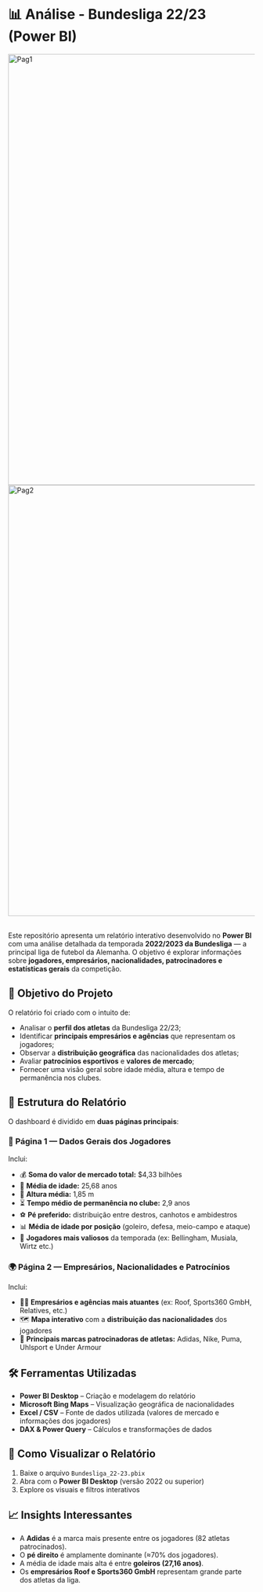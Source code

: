 
# 📊 Análise - Bundesliga 22/23 (Power BI)

<img width="1563" height="878" alt="Pag1" src="https://github.com/user-attachments/assets/4d0f7acb-8591-4080-b1f1-4737e1308053" />


<img width="1563" height="878" alt="Pag2" src="https://github.com/user-attachments/assets/fcf270d7-cff1-44e3-8c37-66d7b169a67e" />


<br>
<br>


Este repositório apresenta um relatório interativo desenvolvido no **Power BI** com uma análise detalhada da temporada **2022/2023 da Bundesliga** — a principal liga de futebol da Alemanha.
O objetivo é explorar informações sobre **jogadores, empresários, nacionalidades, patrocinadores e estatísticas gerais** da competição.


## 🧠 Objetivo do Projeto

O relatório foi criado com o intuito de:

* Analisar o **perfil dos atletas** da Bundesliga 22/23;
* Identificar **principais empresários e agências** que representam os jogadores;
* Observar a **distribuição geográfica** das nacionalidades dos atletas;
* Avaliar **patrocínios esportivos** e **valores de mercado**;
* Fornecer uma visão geral sobre idade média, altura e tempo de permanência nos clubes.


## 🧩 Estrutura do Relatório

O dashboard é dividido em **duas páginas principais**:

### 📄 Página 1 — Dados Gerais dos Jogadores

Inclui:

* 💰 **Soma do valor de mercado total:** $4,33 bilhões
* 👤 **Média de idade:** 25,68 anos
* 📏 **Altura média:** 1,85 m
* ⏳ **Tempo médio de permanência no clube:** 2,9 anos
* ⚽ **Pé preferido:** distribuição entre destros, canhotos e ambidestros
* 📊 **Média de idade por posição** (goleiro, defesa, meio-campo e ataque)
* 💎 **Jogadores mais valiosos** da temporada (ex: Bellingham, Musiala, Wirtz etc.)

### 🌍 Página 2 — Empresários, Nacionalidades e Patrocínios

Inclui:

* 🧑‍💼 **Empresários e agências mais atuantes** (ex: Roof, Sports360 GmbH, Relatives, etc.)
* 🗺️ **Mapa interativo** com a **distribuição das nacionalidades** dos jogadores
* 👟 **Principais marcas patrocinadoras de atletas:** Adidas, Nike, Puma, Uhlsport e Under Armour


## 🛠️ Ferramentas Utilizadas

* **Power BI Desktop** – Criação e modelagem do relatório
* **Microsoft Bing Maps** – Visualização geográfica de nacionalidades
* **Excel / CSV** – Fonte de dados utilizada (valores de mercado e informações dos jogadores)
* **DAX & Power Query** – Cálculos e transformações de dados

## 🚀 Como Visualizar o Relatório

1. Baixe o arquivo `Bundesliga_22-23.pbix`
2. Abra com o **Power BI Desktop** (versão 2022 ou superior)
3. Explore os visuais e filtros interativos



## 📈 Insights Interessantes

* A **Adidas** é a marca mais presente entre os jogadores (82 atletas patrocinados).
* O **pé direito** é amplamente dominante (≈70% dos jogadores).
* A média de idade mais alta é entre **goleiros (27,16 anos)**.
* Os **empresários Roof e Sports360 GmbH** representam grande parte dos atletas da liga.





